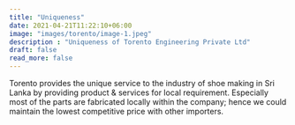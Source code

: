 ```yaml
---
title: "Uniqueness"
date: 2021-04-21T11:22:10+06:00
image: "images/torento/image-1.jpeg"
description : "Uniqueness of Torento Engineering Private Ltd"
draft: false
read_more: false
---
```


Torento provides the unique service to the industry of shoe making in Sri Lanka by providing product & services for local requirement. Especially most of the parts are fabricated locally within the company; hence we could maintain the lowest competitive price with other importers.